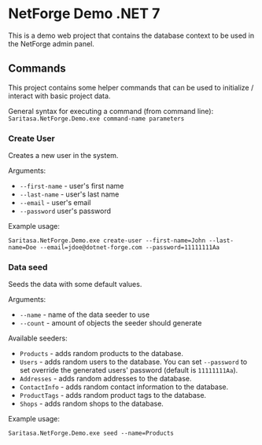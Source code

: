 # NetForge Demo .NET 7

This is a demo web project that contains the database context to be used in the NetForge admin panel.

## Commands

This project contains some helper commands that can be used to initialize / interact with basic project data.

General syntax for executing a command (from command line): `Saritasa.NetForge.Demo.exe command-name parameters`

### Create User

Creates a new user in the system.

Arguments:
- `--first-name` - user's first name
- `--last-name` - user's last name
- `--email` - user's email
- `--password` user's password

Example usage:

`Saritasa.NetForge.Demo.exe create-user --first-name=John --last-name=Doe --email=jdoe@dotnet-forge.com --password=11111111Aa`

### Data seed

Seeds the data with some default values.

Arguments:
- `--name` - name of the data seeder to use
- `--count` - amount of objects the seeder should generate

Available seeders:
- `Products` - adds random products to the database.
- `Users` - adds random users to the database. You can set `--password` to set override the generated users' password (default is `11111111Aa`).
- `Addresses` - adds random addresses to the database.
- `ContactInfo` - adds random contact information to the database.
- `ProductTags` - adds random product tags to the database.
- `Shops` - adds random shops to the database.

Example usage:

`Saritasa.NetForge.Demo.exe seed --name=Products`
